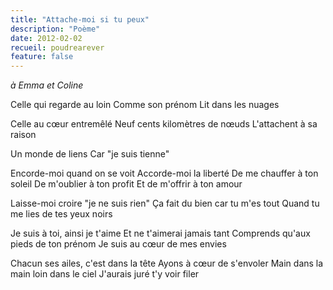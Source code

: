 ```yaml
---
title: "Attache-moi si tu peux"
description: "Poème"
date: 2012-02-02
recueil: poudrearever
feature: false
---
```


*à Emma et Coline*

Celle qui regarde au loin
Comme son prénom
Lit dans les nuages

Celle au cœur entremêlé
Neuf cents kilomètres de nœuds
L'attachent à sa raison

Un monde de liens
Car "je suis tienne"

Encorde-moi quand on se voit
Accorde-moi la liberté
De me chauffer à ton soleil
De m'oublier à ton profit
Et de m'offrir à ton amour

Laisse-moi croire "je ne suis rien"
Ça fait du bien car tu m'es tout
Quand tu me lies de tes yeux noirs

Je suis à toi, ainsi je t'aime
Et ne t'aimerai jamais tant
Comprends qu'aux pieds de ton prénom
Je suis au cœur de mes envies

Chacun ses ailes, c'est dans la tête
Ayons à cœur de s'envoler
Main dans la main loin dans le ciel
J'aurais juré t'y voir filer
